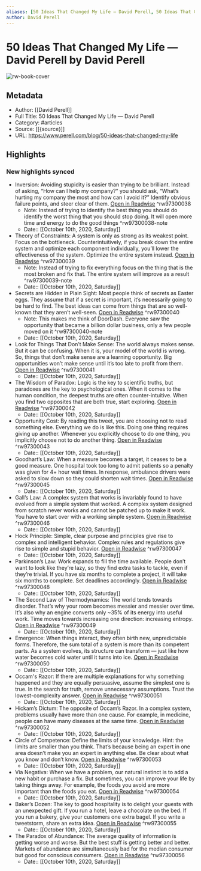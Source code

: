 ```yaml
---
aliases: [50 Ideas That Changed My Life — David Perell, 50 Ideas That Changed My Life — David Perell]
author: David Perell
---
```

# 50 Ideas That Changed My Life — David Perell by David Perell

![rw-book-cover](https://readwise-assets.s3.amazonaws.com/static/images/article1.be68295a7e40.png)

## Metadata
- Author: [[David Perell]]
- Full Title: 50 Ideas That Changed My Life — David Perell
- Category: #articles
- Source: [[{source}]]
- URL: https://www.perell.com/blog/50-ideas-that-changed-my-life

## Highlights
### New highlights synced
- Inversion: Avoiding stupidity is easier than trying to be brilliant. Instead of asking, “How can I help my company?” you should ask, “What’s hurting my company the most and how can I avoid it?” Identify obvious failure points, and steer clear of them. [Open in Readwise](https://readwise.io/open/97300038) ^rw97300038
    - Note: Instead of trying to identify the best thing you should do identify the worst thing that you should stop doing. It will open more time and energy to do the good things ^rw97300038-note
    - Date:: [[October 10th, 2020, Saturday]]
- Theory of Constraints: A system is only as strong as its weakest point. Focus on the bottleneck. Counterintuitively, if you break down the entire system and optimize each component individually, you’ll lower the effectiveness of the system. Optimize the entire system instead. [Open in Readwise](https://readwise.io/open/97300039) ^rw97300039
    - Note: Instead of trying to fix everything focus on the thing that is the most broken and fix that. The entire system will improve as a result ^rw97300039-note
    - Date:: [[October 10th, 2020, Saturday]]
- Secrets are Hidden in Plain Sight: Most people think of secrets as Easter eggs. They assume that if a secret is important, it’s necessarily going to be hard to find. The best ideas can come from things that are so well-known that they aren’t well-seen. [Open in Readwise](https://readwise.io/open/97300040) ^rw97300040
    - Note: This makes me think of DoorDash. Everyone saw the opportunity that became a billion dollar business, only a few people moved on it ^rw97300040-note
    - Date:: [[October 10th, 2020, Saturday]]
- Look for Things That Don’t Make Sense: The world always makes sense. But it can be confusing. When it is, your model of the world is wrong. So, things that don’t make sense are a learning opportunity. Big opportunities won’t make sense until it’s too late to profit from them. [Open in Readwise](https://readwise.io/open/97300041) ^rw97300041
    - Date:: [[October 10th, 2020, Saturday]]
- The Wisdom of Paradox: Logic is the key to scientific truths, but paradoxes are the key to psychological ones. When it comes to the human condition, the deepest truths are often counter-intuitive. When you find two opposites that are both true, start exploring. [Open in Readwise](https://readwise.io/open/97300042) ^rw97300042
    - Date:: [[October 10th, 2020, Saturday]]
- Opportunity Cost: By reading this tweet, you are choosing not to read something else. Everything we do is like this. Doing one thing requires giving up another. Whenever you explicitly choose to do one thing, you implicitly choose not to do another thing. [Open in Readwise](https://readwise.io/open/97300043) ^rw97300043
    - Date:: [[October 10th, 2020, Saturday]]
- Goodhart’s Law: When a measure becomes a target, it ceases to be a good measure. One hospital took too long to admit patients so a penalty was given for 4+ hour wait times. In response, ambulance drivers were asked to slow down so they could shorten wait times. [Open in Readwise](https://readwise.io/open/97300045) ^rw97300045
    - Date:: [[October 10th, 2020, Saturday]]
- Gall’s Law: A complex system that works is invariably found to have evolved from a simple system that worked. A complex system designed from scratch never works and cannot be patched up to make it work. You have to start over with a working simple system. [Open in Readwise](https://readwise.io/open/97300046) ^rw97300046
    - Date:: [[October 10th, 2020, Saturday]]
- Hock Principle: Simple, clear purpose and principles give rise to complex and intelligent behavior. Complex rules and regulations give rise to simple and stupid behavior. [Open in Readwise](https://readwise.io/open/97300047) ^rw97300047
    - Date:: [[October 10th, 2020, Saturday]]
- Parkinson’s Law: Work expands to fill the time available. People don’t want to look like they’re lazy, so they find extra tasks to tackle, even if they’re trivial. If you have six months to complete a project, it will take six months to complete. Set deadlines accordingly. [Open in Readwise](https://readwise.io/open/97300048) ^rw97300048
    - Date:: [[October 10th, 2020, Saturday]]
- The Second Law of Thermodynamics: The world tends towards disorder. That’s why your room becomes messier and messier over time. It’s also why an engine converts only ~35% of its energy into useful work. Time moves towards increasing one direction: increasing entropy. [Open in Readwise](https://readwise.io/open/97300049) ^rw97300049
    - Date:: [[October 10th, 2020, Saturday]]
- Emergence: When things interact, they often birth new, unpredictable forms. Therefore, the sum total of a system is more than its competent parts. As a system evolves, its structure can transform — just like how water becomes cold water until it turns into ice. [Open in Readwise](https://readwise.io/open/97300050) ^rw97300050
    - Date:: [[October 10th, 2020, Saturday]]
- Occam's Razor: If there are multiple explanations for why something happened and they are equally persuasive, assume the simplest one is true. In the search for truth, remove unnecessary assumptions. Trust the lowest-complexity answer. [Open in Readwise](https://readwise.io/open/97300051) ^rw97300051
    - Date:: [[October 10th, 2020, Saturday]]
- Hickam’s Dictum: The opposite of Occam’s Razor. In a complex system, problems usually have more than one cause. For example, in medicine, people can have many diseases at the same time. [Open in Readwise](https://readwise.io/open/97300052) ^rw97300052
    - Date:: [[October 10th, 2020, Saturday]]
- Circle of Competence: Define the limits of your knowledge. Hint: the limits are smaller than you think. That’s because being an expert in one area doesn’t make you an expert in anything else. Be clear about what you know and don’t know. [Open in Readwise](https://readwise.io/open/97300053) ^rw97300053
    - Date:: [[October 10th, 2020, Saturday]]
- Via Negativa: When we have a problem, our natural instinct is to add a new habit or purchase a fix. But sometimes, you can improve your life by taking things away. For example, the foods you avoid are more important than the foods you eat. [Open in Readwise](https://readwise.io/open/97300054) ^rw97300054
    - Date:: [[October 10th, 2020, Saturday]]
- Baker’s Dozen: The key to good hospitality is to delight your guests with an unexpected gift. If you run a hotel, leave a chocolate on the bed. If you run a bakery, give your customers one extra bagel. If you write a tweetstorm, share an extra idea. [Open in Readwise](https://readwise.io/open/97300055) ^rw97300055
    - Date:: [[October 10th, 2020, Saturday]]
- The Paradox of Abundance: The average quality of information is getting worse and worse. But the best stuff is getting better and better. Markets of abundance are simultaneously bad for the median consumer but good for conscious consumers. [Open in Readwise](https://readwise.io/open/97300056) ^rw97300056
    - Date:: [[October 10th, 2020, Saturday]]
